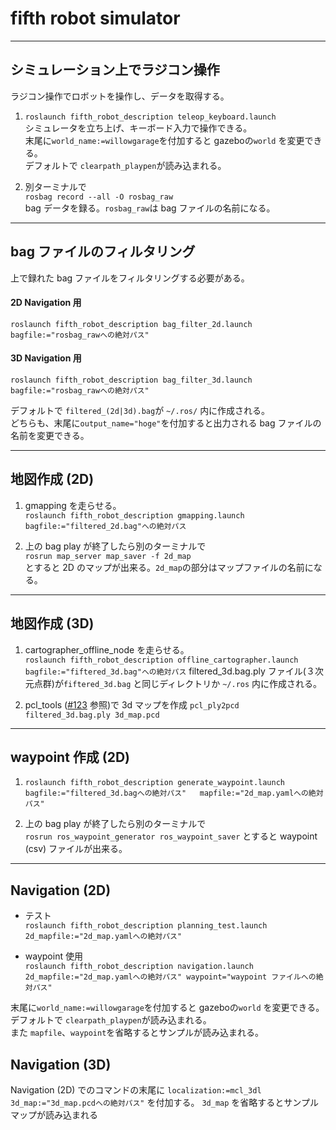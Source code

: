 # fifth robot simulator
***
## シミュレーション上でラジコン操作 
ラジコン操作でロボットを操作し、データを取得する。
1. `roslaunch fifth_robot_description teleop_keyboard.launch`  
   シミュレータを立ち上げ、キーボード入力で操作できる。  
   末尾に`world_name:=willowgarage`を付加すると gazeboの`world` を変更できる。  
   デフォルトで `clearpath_playpen`が読み込まれる。
  
2. 別ターミナルで  
   `rosbag record --all -O rosbag_raw`  
   bag データを録る。`rosbag_raw`は bag ファイルの名前になる。
***
## bag ファイルのフィルタリング
上で録れた bag ファイルをフィルタリングする必要がある。  
#### 2D Navigation 用
`roslaunch fifth_robot_description bag_filter_2d.launch bagfile:="rosbag_rawへの絶対パス"` 

#### 3D Navigation 用
`roslaunch fifth_robot_description bag_filter_3d.launch bagfile:="rosbag_rawへの絶対パス"` 

デフォルトで `filtered_(2d|3d).bag`が `~/.ros/` 内に作成される。  
どちらも、末尾に`output_name="hoge"`を付加すると出力される bag ファイルの名前を変更できる。
***
## 地図作成 (2D)
1. gmapping を走らせる。  
   `roslaunch fifth_robot_description gmapping.launch bagfile:="filtered_2d.bag"への絶対パス`
   
2. 上の bag play が終了したら別のターミナルで  
   `rosrun map_server map_saver -f 2d_map`  
   とすると 2D のマップが出来る。`2d_map`の部分はマップファイルの名前になる。  
***
## 地図作成 (3D)
1. cartographer_offline_node を走らせる。  
   `roslaunch fifth_robot_description offline_cartographer.launch bagfile:="fiftered_3d.bag"への絶対パス`
   filtered_3d.bag.ply ファイル(３次元点群)が`fiftered_3d.bag` と同じディレクトリか `~/.ros` 内に作成される。

2. pcl_tools ([#123](https://github.com/CIR-KIT/fifth_robot_pkg/issues/123#issuecomment-421943759) 参照)で 3d マップを作成
   `pcl_ply2pcd filtered_3d.bag.ply 3d_map.pcd`
***
## waypoint 作成 (2D)
1. `roslaunch fifth_robot_description generate_waypoint.launch  
   bagfile:="filtered_3d.bagへの絶対パス"  
   mapfile:="2d_map.yamlへの絶対パス"`  
 
2. 上の bag play が終了したら別のターミナルで  
   `rosrun ros_waypoint_generator ros_waypoint_saver`
   とすると waypoint (csv) ファイルが出来る。
***
 ## Navigation (2D)
 * テスト  
   `roslaunch fifth_robot_description planning_test.launch 2d_mapfile:="2d_map.yamlへの絶対パス"`  
   
 * waypoint 使用  
   `roslaunch fifth_robot_description navigation.launch 2d_mapfile:="2d_map.yamlへの絶対パス" waypoint="waypoint ファイルへの絶対パス"`  
  
 末尾に`world_name:=willowgarage`を付加すると gazeboの`world` を変更できる。  
 デフォルトで `clearpath_playpen`が読み込まれる。  
 また `mapfile`、`waypoint`を省略するとサンプルが読み込まれる。  

## Navigation (3D)
 Navigation (2D) でのコマンドの末尾に
 `localization:=mcl_3dl 3d_map:="3d_map.pcdへの絶対パス"`
 を付加する。
 `3d_map` を省略するとサンプルマップが読み込まれる
